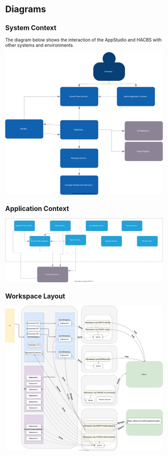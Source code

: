 # Diagrams

## System Context

The diagram below shows the interaction of the AppStudio and HACBS with other systems and environments.

![](../diagrams/appstudio-hacbs-l1.drawio.svg)


## Application Context

![](../diagrams/appstudio-hacbs-l2.drawio.svg)

## Workspace Layout

![](../diagrams/appstudio-workspace-layout.drawio.svg)
